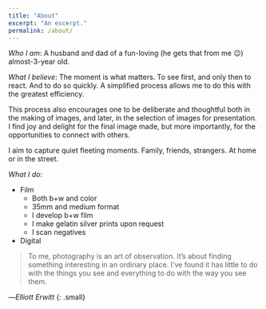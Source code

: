 ```yaml
---
title: "About"
excerpt: "An excerpt."
permalink: /about/
---
```


*Who I am*: A husband and dad of a fun-loving (he gets that from me :wink:) almost-3-year old.

*What I believe*: The moment is what matters. To see first, and only then to react. And to do so quickly. A simplified process allows me to do this with the greatest efficiency.

This process also encourages one to be deliberate and thoughtful both in the making of images, and later, in the selection of images for presentation. I find joy and delight for the final image made, but more importantly, for the opportunities to connect with others.

I aim to capture quiet fleeting moments. Family, friends, strangers. At home or in the street.

*What I do*:

  * Film 
      * Both b+w and color
      * 35mm and medium format
      * I develop b+w film
      * I make gelatin silver prints upon request
      * I scan negatives
 * Digital

> To me, photography is an art of observation. It’s about finding something interesting in an ordinary place. I’ve found it has little to do with the things you see and everything to do with the way you see them. 

—<cite>Elliott Erwitt</cite>
{: .small}

